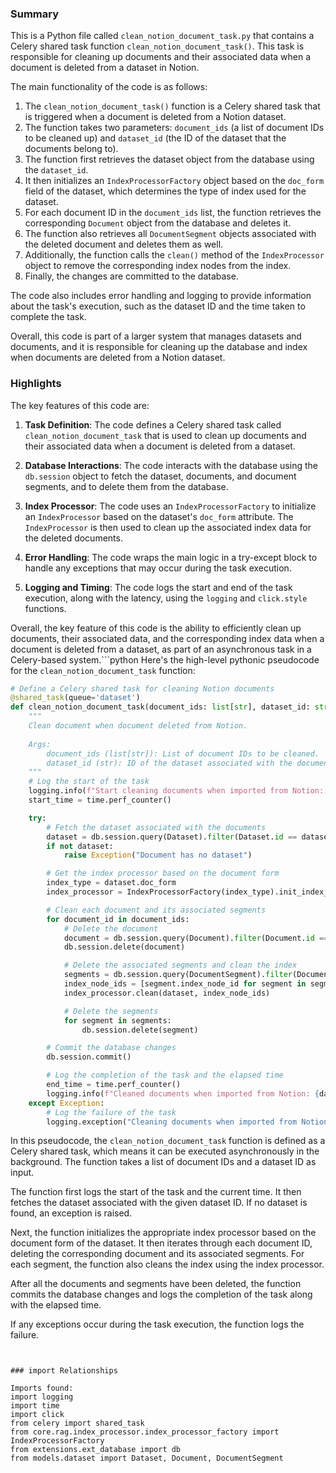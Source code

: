 

### Summary

This is a Python file called `clean_notion_document_task.py` that contains a Celery shared task function `clean_notion_document_task()`. This task is responsible for cleaning up documents and their associated data when a document is deleted from a dataset in Notion.

The main functionality of the code is as follows:

1. The `clean_notion_document_task()` function is a Celery shared task that is triggered when a document is deleted from a Notion dataset.
2. The function takes two parameters: `document_ids` (a list of document IDs to be cleaned up) and `dataset_id` (the ID of the dataset that the documents belong to).
3. The function first retrieves the dataset object from the database using the `dataset_id`.
4. It then initializes an `IndexProcessorFactory` object based on the `doc_form` field of the dataset, which determines the type of index used for the dataset.
5. For each document ID in the `document_ids` list, the function retrieves the corresponding `Document` object from the database and deletes it.
6. The function also retrieves all `DocumentSegment` objects associated with the deleted document and deletes them as well.
7. Additionally, the function calls the `clean()` method of the `IndexProcessor` object to remove the corresponding index nodes from the index.
8. Finally, the changes are committed to the database.

The code also includes error handling and logging to provide information about the task's execution, such as the dataset ID and the time taken to complete the task.

Overall, this code is part of a larger system that manages datasets and documents, and it is responsible for cleaning up the database and index when documents are deleted from a Notion dataset.

### Highlights

The key features of this code are:

1. **Task Definition**: The code defines a Celery shared task called `clean_notion_document_task` that is used to clean up documents and their associated data when a document is deleted from a dataset.

2. **Database Interactions**: The code interacts with the database using the `db.session` object to fetch the dataset, documents, and document segments, and to delete them from the database.

3. **Index Processor**: The code uses an `IndexProcessorFactory` to initialize an `IndexProcessor` based on the dataset's `doc_form` attribute. The `IndexProcessor` is then used to clean up the associated index data for the deleted documents.

4. **Error Handling**: The code wraps the main logic in a try-except block to handle any exceptions that may occur during the task execution.

5. **Logging and Timing**: The code logs the start and end of the task execution, along with the latency, using the `logging` and `click.style` functions.

Overall, the key feature of this code is the ability to efficiently clean up documents, their associated data, and the corresponding index data when a document is deleted from a dataset, as part of an asynchronous task in a Celery-based system.```python
Here's the high-level pythonic pseudocode for the `clean_notion_document_task` function:

```python
# Define a Celery shared task for cleaning Notion documents
@shared_task(queue='dataset')
def clean_notion_document_task(document_ids: list[str], dataset_id: str):
    """
    Clean document when document deleted from Notion.
    
    Args:
        document_ids (list[str]): List of document IDs to be cleaned.
        dataset_id (str): ID of the dataset associated with the documents.
    """
    # Log the start of the task
    logging.info(f"Start cleaning documents when imported from Notion: {dataset_id}")
    start_time = time.perf_counter()

    try:
        # Fetch the dataset associated with the documents
        dataset = db.session.query(Dataset).filter(Dataset.id == dataset_id).first()
        if not dataset:
            raise Exception("Document has no dataset")

        # Get the index processor based on the document form
        index_type = dataset.doc_form
        index_processor = IndexProcessorFactory(index_type).init_index_processor()

        # Clean each document and its associated segments
        for document_id in document_ids:
            # Delete the document
            document = db.session.query(Document).filter(Document.id == document_id).first()
            db.session.delete(document)

            # Delete the associated segments and clean the index
            segments = db.session.query(DocumentSegment).filter(DocumentSegment.document_id == document_id).all()
            index_node_ids = [segment.index_node_id for segment in segments]
            index_processor.clean(dataset, index_node_ids)

            # Delete the segments
            for segment in segments:
                db.session.delete(segment)

        # Commit the database changes
        db.session.commit()

        # Log the completion of the task and the elapsed time
        end_time = time.perf_counter()
        logging.info(f"Cleaned documents when imported from Notion: {dataset_id} | Latency: {end_time - start_time}")
    except Exception:
        # Log the failure of the task
        logging.exception("Cleaning documents when imported from Notion failed")
```

In this pseudocode, the `clean_notion_document_task` function is defined as a Celery shared task, which means it can be executed asynchronously in the background. The function takes a list of document IDs and a dataset ID as input.

The function first logs the start of the task and the current time. It then fetches the dataset associated with the given dataset ID. If no dataset is found, an exception is raised.

Next, the function initializes the appropriate index processor based on the document form of the dataset. It then iterates through each document ID, deleting the corresponding document and its associated segments. For each segment, the function also cleans the index using the index processor.

After all the documents and segments have been deleted, the function commits the database changes and logs the completion of the task along with the elapsed time.

If any exceptions occur during the task execution, the function logs the failure.
```


### import Relationships

Imports found:
import logging
import time
import click
from celery import shared_task
from core.rag.index_processor.index_processor_factory import IndexProcessorFactory
from extensions.ext_database import db
from models.dataset import Dataset, Document, DocumentSegment
